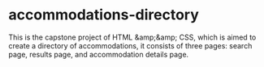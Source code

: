 # accommodations-directory
This is the capstone project of HTML &amp;amp;&amp;amp; CSS, which is aimed to create a directory of accommodations, it consists of three pages: search page, results page, and accommodation details page.
